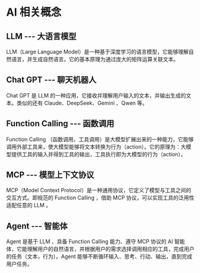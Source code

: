 # AI 相关概念

## LLM --- 大语言模型

LLM（Large Language Model）是一种基于深度学习的语言模型，它能够理解自然语言，并生成自然语言。它的基本原理为通过庞大的矩阵运算关联文本。


## Chat GPT --- 聊天机器人

Chat GPT 是 LLM 的一种应用，它接收并理解用户输入的文本，并输出生成的文本。类似的还有 Claude、DeepSeek、Gemini 、Qwen 等。


## Function Calling --- 函数调用

Function Calling （函数调用，工具调用）是大模型扩展出来的一种能力，它能够调用外部工具来，使大模型能够将文本转换为行为（action）。它的原理为：大模型提供工具的输入并得到工具的输出，工具执行即为大模型的行为（action）。

## MCP --- 模型上下文协议

MCP（Model Context Protocol）是一种通用协议，它定义了模型与工具之间的交互方式。即规范的 Function Calling ，借助 MCP 协议，可以实现工具的泛用性适配任意的 LLM 。

## Agent --- 智能体

Agent 是基于 LLM 、具备 Function Calling 能力、遵守 MCP 协议的 AI 智能体，它能理解用户的自然语言，并根据用户的需求选择调用相应的工具，完成用户的任务（文本，行为）。Agent 能够不断循环输入、思考、行动、输出，直到完成用户任务。